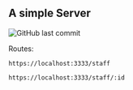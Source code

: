 ## A simple Server
![GitHub last commit](https://img.shields.io/github/last-commit/MamadTaheri/node-express-api)

Routes: 
  
    https://localhost:3333/staff
    
    https://localhost:3333/staff/:id
